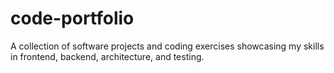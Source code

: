 # code-portfolio
A collection of software projects and coding exercises showcasing my skills in frontend, backend, architecture, and testing.
